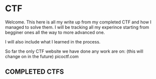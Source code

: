# CTF
Welcome. This here is all my write up from my completed CTF and how I managed to solve them. I will be tracking all my experince starting from begginer ones all the way to more advanced one. 

I will also include what I learned in the process.

So far the only CTF website we have done any work are on: (this will change on in the future) 
picoctf.com

<h2> COMPLETED CTFS</h2>
